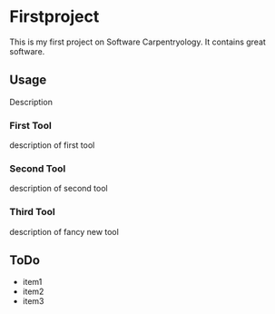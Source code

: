 # Firstproject
This is my first project on Software Carpentryology. It contains great software.

## Usage
Description

### First Tool
description of first tool

### Second Tool
description of second tool

### Third Tool
description of fancy new tool

## ToDo
- item1
- item2
- item3
